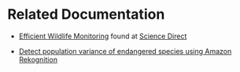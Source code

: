 # Related Documentation

- [Efficient Wildlife Monitoring](<./papers/Efficient Wildlife Monitoring - Deep Learning - Turtles.pdf>) found at [Science Direct](https://www.sciencedirect.com/science/article/pii/S1574954125000184)

- [Detect population variance of endangered species using Amazon Rekognition](https://aws.amazon.com/blogs/machine-learning/detect-population-variance-of-endangered-species-using-amazon-rekognition/)
